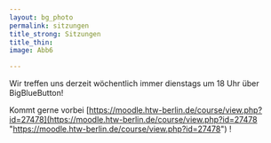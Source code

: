 ```yaml
---
layout: bg_photo
permalink: sitzungen
title_strong: Sitzungen
title_thin: 
image: Abb6

---
```

Wir treffen uns derzeit wöchentlich immer dienstags um 18 Uhr über BigBlueButton!

Kommt gerne vorbei [https://moodle.htw-berlin.de/course/view.php?id=27478](https://moodle.htw-berlin.de/course/view.php?id=27478 "https://moodle.htw-berlin.de/course/view.php?id=27478") !